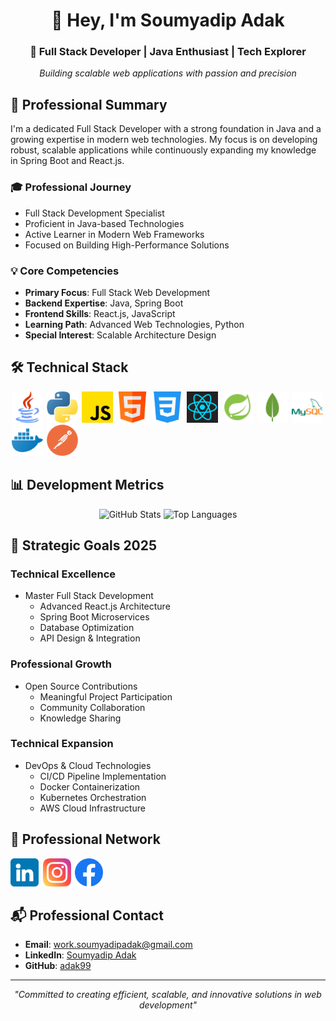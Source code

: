 <div align="center">

# 👋 Hey, I'm Soumyadip Adak

### 🚀 Full Stack Developer | Java Enthusiast | Tech Explorer

*Building scalable web applications with passion and precision*

</div>

## 📌 Professional Summary
I'm a dedicated Full Stack Developer with a strong foundation in Java and a growing expertise in modern web technologies. My focus is on developing robust, scalable applications while continuously expanding my knowledge in Spring Boot and React.js.

### 🎓 Professional Journey
- Full Stack Development Specialist
- Proficient in Java-based Technologies
- Active Learner in Modern Web Frameworks
- Focused on Building High-Performance Solutions

### 💡 Core Competencies
- **Primary Focus**: Full Stack Web Development
- **Backend Expertise**: Java, Spring Boot
- **Frontend Skills**: React.js, JavaScript
- **Learning Path**: Advanced Web Technologies, Python
- **Special Interest**: Scalable Architecture Design

## 🛠️ Technical Stack
<p align="left"> 
    <img style="padding-left:2px;"  src="java.png" height="50" width="50">
    <img style="padding-left:2px;" src="python.png" height="50" width="50">
    <img style="padding-left:2px;" src="javascript.png" height="50" width="50">
    <img style="padding-left:2px;" src="html.png" height="50" width="50">
    <img style="padding-left:2px;" src="css-3.png" height="50" width="50">
    <img style="padding-left:2px;" src="react-1-logo-png-transparent.png" height="50" width="50">
    <img style="padding-left:2px;" src="spring.png" height="50" width="50">
    <img style="padding-left:2px;" src="mongo-db.png" height="50" width="50">
    <img style="padding-left:2px;" src="mysql.png" height="50" width="50">
    <img style="padding-left:2px;" src="docker.png" height="50" width="50">
    <img style="padding-left:2px;" src="images.png" height="50" width="50"> 
</p>

## 📊 Development Metrics
<p align="center">
    <img src="https://github-readme-stats.vercel.app/api?username=adak99&show_icons=true&theme=radical" alt="GitHub Stats" width="400">
    <img src="https://github-readme-stats.vercel.app/api/top-langs/?username=adak99&layout=compact&theme=radical" alt="Top Languages" width="400">
</p>

## 🎯 Strategic Goals 2025
### Technical Excellence
- Master Full Stack Development
  - Advanced React.js Architecture
  - Spring Boot Microservices
  - Database Optimization
  - API Design & Integration

### Professional Growth
- Open Source Contributions
  - Meaningful Project Participation
  - Community Collaboration
  - Knowledge Sharing

### Technical Expansion
- DevOps & Cloud Technologies
  - CI/CD Pipeline Implementation
  - Docker Containerization
  - Kubernetes Orchestration
  - AWS Cloud Infrastructure

## 🤝 Professional Network
<p align="left">
    <a href="https://www.linkedin.com/in/soumyadip-adak-a19b03281/"><img src="linkedin.png" heigth="45" width="45"></a>
    <a style="padding-left:3px;" href="https://www.instagram.com/soumyadip_adak8888"><img src="instagram.png" height="45" width="45"></a>
    <a style="padding-left:2px;" href="https://www.facebook.com/soumyadip.adak.99"><img src="facebook.png" heigth="45" width="45"></a>
</p>

## 📬 Professional Contact
- **Email**: [work.soumyadipadak@gmail.com](mailto:work.soumyadipadak@gmail.com)
- **LinkedIn**: [Soumyadip Adak](https://www.linkedin.com/in/soumyadip-adak-a19b03281/)
- **GitHub**: [adak99](https://github.com/adak99)

---

<div align="center">
  
*"Committed to creating efficient, scalable, and innovative solutions in web development"*

</div>
